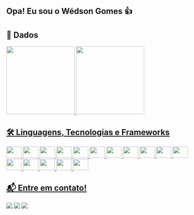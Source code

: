 ## Opa! Eu sou o Wédson Gomes 👍

## 🎲 Dados
<div>
  <a href="https://github.com/wedgomes">
  <img height="180em" src="https://github-readme-stats.vercel.app/api?username=wedgomes&show_icons=true&theme=dark&include_all_commits=true&count_private=true"/>
  <img height="180em" src="https://github-readme-stats.vercel.app/api/top-langs/?username=wedgomes&layout=compact&langs_count=16&theme=dark"/>
</div>

## 🛠 Linguagens, Tecnologias e Frameworks

<div style="display: inline_block">
  <img aling="center" height="30" width="40" src="https://cdn.jsdelivr.net/gh/devicons/devicon/icons/c/c-original.svg" />
  <img aling="center" height="30" width="40" src="https://cdn.jsdelivr.net/gh/devicons/devicon/icons/java/java-original-wordmark.svg" />
  <img aling="center" height="30" width="40" src="https://cdn.jsdelivr.net/gh/devicons/devicon/icons/html5/html5-original.svg" />
  <img aling="center" height="30" width="40" src="https://cdn.jsdelivr.net/gh/devicons/devicon/icons/css3/css3-original.svg" />
  <img aling="center" height="30" width="40" src="https://cdn.jsdelivr.net/gh/devicons/devicon/icons/javascript/javascript-plain.svg" />
  <img aling="center" height="30" width="40" src="https://cdn.jsdelivr.net/gh/devicons/devicon/icons/python/python-original.svg" />
  <img aling="center" height="30" width="40" src="https://cdn.jsdelivr.net/gh/devicons/devicon/icons/django/django-plain.svg" />
  <img aling="center" height="30" width="40" src="https://cdn.jsdelivr.net/gh/devicons/devicon/icons/nodejs/nodejs-original.svg" />
  <img aling="center" height="30" width="40" src="https://cdn.jsdelivr.net/gh/devicons/devicon/icons/npm/npm-original-wordmark.svg" />
  <img aling="center" height="30" width="40" src="https://cdn.jsdelivr.net/gh/devicons/devicon/icons/php/php-plain.svg" />
  <img aling="center" height="30" width="40" src="https://cdn.jsdelivr.net/gh/devicons/devicon/icons/symfony/symfony-original.svg" />
  <img aling="center" height="30" width="40" src="https://cdn.jsdelivr.net/gh/devicons/devicon/icons/mysql/mysql-original.svg" />
  <img aling="center" height="30" width="40" src="https://cdn.jsdelivr.net/gh/devicons/devicon/icons/gitlab/gitlab-original-wordmark.svg" />
  <img aling="center" height="30" width="40" src="https://cdn.jsdelivr.net/gh/devicons/devicon/icons/vscode/vscode-original.svg" />
  <img aling="center" height="30" width="40" src="https://cdn.jsdelivr.net/gh/devicons/devicon/icons/photoshop/photoshop-line.svg" />
  <img aling="center" height="30" width="40" src="https://cdn.jsdelivr.net/gh/devicons/devicon/icons/canva/canva-original.svg" />
</div>

## 📬 Entre em contato!

<div>
  <a href = "mailto:wedson_mxt@hotmail.com"><img src="https://img.shields.io/badge/Microsoft_Outlook-0078D4?style=for-the-badge&logo=microsoft-outlook&logoColor=white"></a>
  <a href = "mailto:wedson.lopesgomes@gmail.com"><img src="https://img.shields.io/badge/Gmail-D14836?style=for-the-badge&logo=gmail&logoColor=white"></a> 
  <a href = "https://www.linkedin.com/in/wedgomes/"><img src="https://img.shields.io/badge/LinkedIn-0077B5?style=for-the-badge&logo=linkedin&logoColor=white"></a>
</div>
